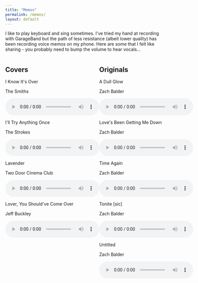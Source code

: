 ```yaml
---
title: "Memos"
permalink: /memos/
layout: default
---
```

I like to play keyboard and sing sometimes. I've tried my hand at recording with GarageBand but the path of less resistance (albeit lower quality) has been recording voice memos on my phone. Here are some that I felt like sharing - you probably need to bump the volume to hear vocals...

<div style="display: flex;">
  <div style="flex: 50%;">
    <h2>Covers</h2>
    <p class="song-title">I Know It's Over</p>
    <p class="artist">The Smiths</p>
    <audio class="song" controls>
      <source src="/assets/audio/I-Know-It's-Over.m4a">
    </audio>
    <p class="song-title">I'll Try Anything Once</p>
    <p class="artist">The Strokes</p>
    <audio class="song" controls>
      <source src="/assets/audio/I'll-Try-Anything-Once.m4a">
    </audio>
    <p class="song-title">Lavender</p>
    <p class="artist">Two Door Cinema Club</p>
    <audio class="song" controls>
      <source src="/assets/audio/Lavender.m4a">
    </audio>
    <p class="song-title">Lover, You Should've Come Over</p>
    <p class="artist">Jeff Buckley</p>
    <audio class="song" controls>
      <source src="/assets/audio/Lover-You-Should've-Come-Over.m4a">
    </audio>
  </div>

  <div style="flex: 50%;">
    <h2>Originals</h2>
    <p class="song-title">A Dull Glow</p>
    <p class="artist">Zach Balder</p>
    <audio class="song" controls>
      <source src="/assets/audio/A-Dull-Glow.m4a">
    </audio>
    <p class="song-title">Love's Been Getting Me Down</p>
    <p class="artist">Zach Balder</p>
    <audio class="song" controls>
      <source src="/assets/audio/Love's-Been-Getting-Me-Down.m4a">
    </audio>
    <p class="song-title">Time Again</p>
    <p class="artist">Zach Balder</p>
    <audio class="song" controls>
      <source src="/assets/audio/Time-Again.m4a">
    </audio>
    <p class="song-title">Tonite [sic]</p>
    <p class="artist">Zach Balder</p>
    <audio class="song" controls>
      <source src="/assets/audio/Tonite.m4a">
    </audio>
    <p class="song-title">Untitled</p>
    <p class="artist">Zach Balder</p>
    <audio class="song" controls>
      <source src="/assets/audio/Untitled.m4a">
    </audio>
  </div>
</div>
